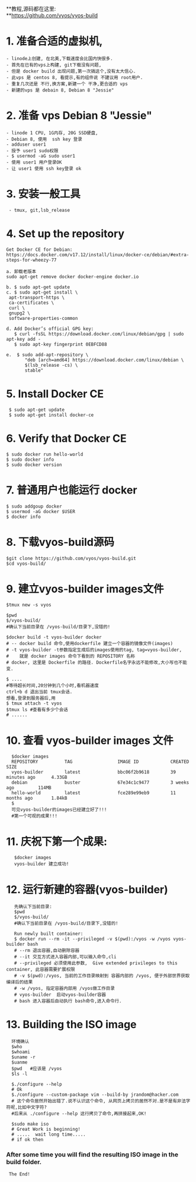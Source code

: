 
**教程,源码都在这里:  
**https://github.com/vyos/vyos-build

# 1. 准备合适的虚拟机, 
    - linode上创建, 在北美,下载速度会比国内快很多. 
    - 首先在已有的vps上构建, git下载没有问题, 
    - 但是 docker build 出现问题,第一次搞这个,没有太大信心.
    - 此vps 是 centos 8, 看提示,有的组件说 不建议用 root用户. 
    - 重复几次还是 不行,换方案,新建一个 干净,更合适的 vps
    - 新建的vps 是 debain 8, Debian 8 "Jessie" 

# 2. 准备 vps Debian 8 "Jessie" 
    - linode 1 CPU, 1G内存, 20G SSD硬盘,
    - Debian 8, 使用  ssh key 登录
    - adduser user1
    - 授予 user1 sudo权限
    - $ usermod -aG sudo user1
    - 使用 user1 用户登录OK
    - 让 user1 使用 ssh key登录 ok
    
# 3. 安装一般工具
     - tmux, git,lsb_release
    
# 4. Set up the repository  
    Get Docker CE for Debian:  
    https://docs.docker.com/v17.12/install/linux/docker-ce/debian/#extra-steps-for-wheezy-77
   
    a. 卸载老版本
    sudo apt-get remove docker docker-engine docker.io
    
    b. $ sudo apt-get update
    c. $ sudo apt-get install \
     apt-transport-https \
     ca-certificates \
     curl \
     gnupg2 \
     software-properties-common
    
    d. Add Docker’s official GPG key:
       $ curl -fsSL https://download.docker.com/linux/debian/gpg | sudo apt-key add -
       $ sudo apt-key fingerprint 0EBFCD88
       
    e.  $ sudo add-apt-repository \
           "deb [arch=amd64] https://download.docker.com/linux/debian \
           $(lsb_release -cs) \
           stable"

# 5. Install Docker CE
     $ sudo apt-get update
     $ sudo apt-get install docker-ce  
   
# 6. Verify that Docker CE
    $ sudo docker run hello-world
    $ sudo docker info
    $ sudo docker version
   
# 7. 普通用户也能运行 docker
    $ sudo addgoup docker
    $ usermod -aG docker $USER
    $ docker info
    
# 8. 下载vyos-build源码
    $git clone https://github.com/vyos/vyos-build.git
    $cd vyos-build/
   
# 9. 建立vyos-builder images文件
    $tmux new -s vyos
    
    $pwd
    $/vyos-build/
    #确认下当前目录在 /vyos-build/目录下,没错的!
    
    $docker build -t vyos-builder docker
    # -- docker build 命令,使用dockerfile 建立一个容器的镜像文件(images)
    # -t vyos-builder -t参数指定生成后的images使用的tag, tag=vyos-builder, 
    #    就是 docker images 命令下看到的 REPOSITORY 名称
    # docker, 这里是 Dockerfile 的路径. Dockerfile名字永远不能修改,大小写也不能变.
    
    $ ....
    #等待超长时间,20分钟到几个小时,看机器速度
    ctrl+b d 退出当前 tmux会话.
    想看,登录到服务器后,用 
    $ tmux attach -t vyos
    $tmux ls #查看有多少个会话
    # ......
    
# 10. 查看 vyos-builder images 文件 
      $docker images
      REPOSITORY          TAG                 IMAGE ID            CREATED             SIZE
      vyos-builder        latest              bbc06f2b9618        39 minutes ago      4.33GB
      debian              buster              67e34c1c9477        3 weeks ago         114MB
      hello-world         latest              fce289e99eb9        11 months ago       1.84kB
      $
      可见vyos-builder的images已经建立好了!!!
      #第一个可观的成果!!!
      
 # 11. 庆祝下第一个成果:
       $docker images
       vyos-builder 建立成功!
       
 # 12. 运行新建的容器(vyos-builder)
       先确认下当前目录:
       $pwd
       $/vyos-build/
       #确认下当前目录在 /vyos-build/目录下,没错的!
    
       Run newly built container:
       $ docker run --rm -it --privileged -v $(pwd):/vyos -w /vyos vyos-builder bash
       # --rm 退出容器,自动删除容器
       # --it 交互方式进入容器内部,可以输入命令,cli
       # --privileged 必须使用此参数,  Give extended privileges to this container, 此容器需要扩展权限
       # -v $(pwd):/vyos, 当前的工作目录映射到 容器内部的 /vyos, 便于外部世界获取编译后的结果
       # -w /vyos, 指定容器内部用 /vyos做工作目录
       # vyos-builder  启动vyos-builder容器
       # bash 进入容器后自动执行 bash命令,进入命令行.
       
# 13. Building the ISO image
      环境确认
      $who
      $whoami
      $uname -r
      $uanme 
      $pwd   #应该是 /vyos
      $ls -l
      
      $./configure --help
      # Ok
      $./configure --custom-package vim --build-by jrandom@hacker.com
      # 这个命令居然开始出错了.说不认识这个命令, 从网页上拷贝的居然不对.是不是有非法字符呢,比如中文字符?
      #后来从 ./configure --help 这行拷贝了命令,再拼接起来,OK!
      
      $sudo make iso
      # Great Work is beginning! 
      # .....  wait long time.....
      # if ok then
  ### After some time you will find the resulting ISO image in the build folder.
       
     The End!
   
   
